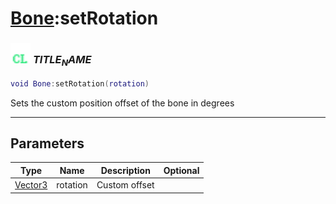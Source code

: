 # [Bone](../bone/README.md):setRotation

### <img src="../../.gitbook/assets/client.png" width="32" height="32" /> $TITLE_NAME$

```lua
void Bone:setRotation(rotation)
```

Sets the custom position offset of the bone in degrees<br>

-----------------
## Parameters

| Type   | Name | Description | Optional |
| ------ | ---- | ----------- | -------: |
| [Vector3](../vector3/README.md) | rotation | Custom offset |  |
